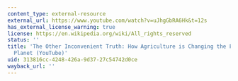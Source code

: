 ```yaml
---
content_type: external-resource
external_url: https://www.youtube.com/watch?v=uJhgGbRA6Hk&t=12s
has_external_license_warning: true
license: https://en.wikipedia.org/wiki/All_rights_reserved
status: ''
title: 'The Other Inconvenient Truth: How Agriculture is Changing the Face of Our
  Planet (YouTube)'
uid: 313816cc-4248-426a-9d37-27c54742d0ce
wayback_url: ''
---
```

